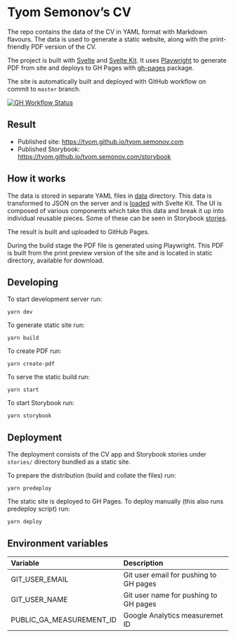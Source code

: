 # Tyom Semonov’s CV

The repo contains the data of the CV in YAML format with Markdown flavours. The
data is used to generate a static website, along with the print-friendly PDF
version of the CV.

The project is built with [Svelte](https://svelte.dev) and [Svelte Kit](https://kit.svelte.dev/).
It uses [Playwright](https://playwright.dev/) to generate PDF from site and deploys to
GH Pages with [gh-pages](https://github.com/tschaub/gh-pages) package.

The site is automatically built and deployed with GitHub workflow on commit to `master` branch.

[![GH Workflow Status](https://github.com/tyom/tyom.semonov.com/workflows/Deployer/badge.svg)](https://github.com/tyom/tyom.semonov.com/actions?query=workflow%3ADeployer)

## Result

- Published site: https://tyom.github.io/tyom.semonov.com
- Published Storybook: https://tyom.github.io/tyom.semonov.com/storybook

## How it works

The data is stored in separate YAML files in [data](/data) directory. This data is transformed to JSON on the server
and is [loaded](https://kit.svelte.dev/docs#loading) with Svelte Kit. The UI is composed of various components which take
this data and break it up into individual reusable pieces. Some of these can be seen in Storybook [stories](/stories).

The result is built and uploaded to GitHub Pages.

During the build stage the PDF file is generated using Playwright. This PDF is built from the print preview
version of the site and is located in static directory, available for download.

## Developing

To start development server run:

    yarn dev

To generate static site run:

    yarn build

To create PDF run:

    yarn create-pdf

To serve the static build run:

    yarn start

To start Storybook run:

    yarn storybook

## Deployment

The deployment consists of the CV app and Storybook stories under `stories/` directory bundled as a static site.

To prepare the distribution (build and collate the files) run:

    yarn predeploy

The static site is deployed to GH Pages. To deploy manually (this also runs predeploy script) run:

    yarn deploy

## Environment variables

| Variable                 | Description                            |
| :----------------------- | :------------------------------------- |
| GIT_USER_EMAIL           | Git user email for pushing to GH pages |
| GIT_USER_NAME            | Git user name for pushing to GH pages  |
| PUBLIC_GA_MEASUREMENT_ID | Google Analytics measuremet ID         |
